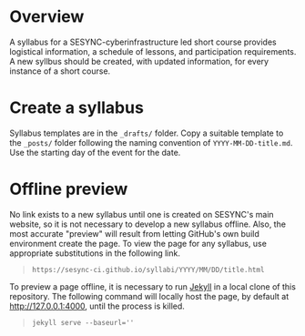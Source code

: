 # Overview

A syllabus for a SESYNC-cyberinfrastructure led short course provides logistical information, a schedule of lessons, and participation requirements. A new syllbus should be created, with updated information, for every instance of a short course.

# Create a syllabus

Syllabus templates are in the `_drafts/` folder. Copy a suitable template to the `_posts/` folder following the naming convention of `YYYY-MM-DD-title.md`. Use the starting day of the event for the date.

# Offline preview

No link exists to a new syllabus until one is created on SESYNC's main website, so it is not necessary to develop a new syllabus offline. Also, the most accurate "preview" will result from letting GitHub's own build environment create the page. To view the page for any syllabus, use appropriate substitutions in the following link.

> `https://sesync-ci.github.io/syllabi/YYYY/MM/DD/title.html`

To preview a page offline, it is necessary to run [Jekyll](https://jekyllrb.com) in a local clone of this repository. The following command will locally host the page, by default at http://127.0.0.1:4000, until the process is killed.

> `jekyll serve --baseurl=''`
